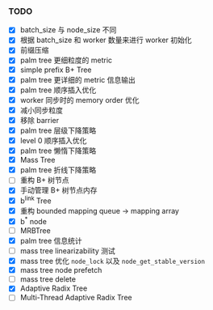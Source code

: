 ### TODO
- [x] batch_size 与 node_size 不同
- [x] 根据 batch_size 和 worker 数量来进行 worker 初始化
- [x] 前缀压缩
- [x] palm tree 更细粒度的 metric
- [x] simple prefix B+ Tree
- [x] palm tree 更详细的 metric 信息输出
- [x] palm tree 顺序插入优化
- [x] worker 同步时的 memory order 优化
- [x] 减小同步粒度
- [x] 移除 barrier
- [x] palm tree 层级下降策略
- [x] level 0 顺序插入优化
- [x] palm tree 懒惰下降策略
- [x] Mass Tree
- [x] palm tree 折线下降策略
- [ ] 重构 B+ 树节点
- [x] 手动管理 B+ 树节点内存
- [x] b<sup>link</sup> Tree
- [x] 重构 bounded mapping queue -> mapping array
- [x] b<sup>*</sup> node
- [ ] MRBTree
- [x] palm tree 信息统计
- [ ] mass tree linearizability 测试
- [x] mass tree 优化 `node_lock` 以及 `node_get_stable_version`
- [x] mass tree node prefetch
- [ ] mass tree delete
- [x] Adaptive Radix Tree
- [ ] Multi-Thread Adaptive Radix Tree
